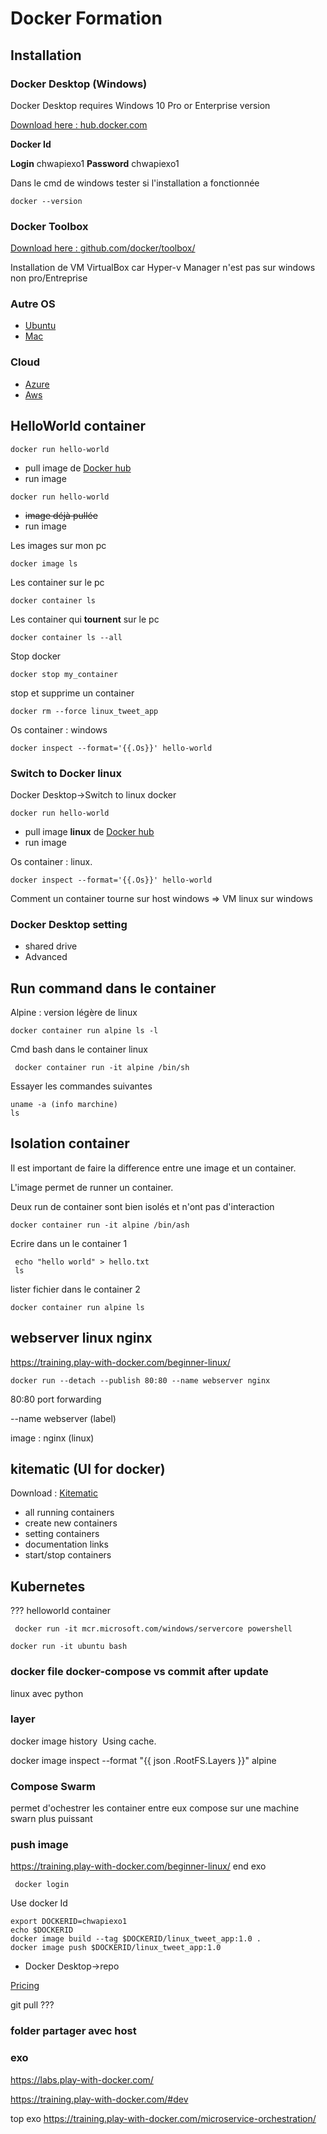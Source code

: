 # Docker Formation
## Installation 

### Docker Desktop (Windows)
Docker Desktop requires Windows 10 Pro or Enterprise version

[Download here : hub.docker.com](https://hub.docker.com/?overlay=onboarding)

**Docker Id**

**Login** chwapiexo1 **Password** chwapiexo1


Dans le cmd de windows tester si l'installation a fonctionnée
```
docker --version
```
### Docker Toolbox 

[Download here : github.com/docker/toolbox/ ](https://github.com/docker/toolbox/releases)

Installation de VM VirtualBox car Hyper-v Manager n'est pas sur windows non pro/Entreprise

### Autre OS 
* [Ubuntu](https://hub.docker.com/editions/community/docker-ce-server-ubuntu)
* [Mac](https://hub.docker.com/editions/community/docker-ce-desktop-mac)
### Cloud 
 * [Azure](https://hub.docker.com/editions/community/docker-ce-azure)
 * [Aws](https://hub.docker.com/editions/community/docker-ce-aws)


## HelloWorld container

```
docker run hello-world
```
* pull image de [Docker hub](https://hub.docker.com/search?q=hello-world&type=image) 
* run image

```
docker run hello-world
```
* ~~image déjà pullée~~
* run image 

Les images sur mon pc 
```
docker image ls
```
Les container sur le pc
```
docker container ls
```

Les container qui **tournent** sur le pc
```
docker container ls --all
```
Stop docker
```
docker stop my_container
```
stop et supprime un container
```
docker rm --force linux_tweet_app
```
Os container : windows
```
docker inspect --format='{{.Os}}' hello-world
```


### Switch to Docker linux
Docker Desktop->Switch to linux docker

```
docker run hello-world
```
* pull image **linux** de [Docker hub](https://hub.docker.com/search?q=hello-world&type=image) 
* run image


Os container : linux.

```
docker inspect --format='{{.Os}}' hello-world
```
Comment un container tourne sur host windows => VM linux sur windows

### Docker Desktop setting 
* shared drive 
* Advanced

## Run command dans le container
Alpine : version légère de linux
```
docker container run alpine ls -l
```
Cmd bash dans le container linux
```
 docker container run -it alpine /bin/sh
```

Essayer les commandes suivantes 
```
uname -a (info marchine)
ls
```

## Isolation container  
Il est important de faire la difference entre une image et un container. 

L'image permet de runner un container.

Deux run de container sont bien isolés et n'ont pas d'interaction

```
docker container run -it alpine /bin/ash
```

Ecrire dans un le container 1
```
 echo "hello world" > hello.txt
 ls
```
lister fichier dans le container 2
```
docker container run alpine ls
```

## webserver linux nginx
https://training.play-with-docker.com/beginner-linux/
```
docker run --detach --publish 80:80 --name webserver nginx
```
80:80 port forwarding 

--name webserver (label)

image : nginx (linux)

## kitematic (UI for docker)

Download : [Kitematic](https://kitematic.com/)

* all running containers 
* create new containers
* setting containers
* documentation links
* start/stop containers

## Kubernetes

??? helloworld container
```
 docker run -it mcr.microsoft.com/windows/servercore powershell
 ```
 
 ```
 docker run -it ubuntu bash
 ```
 
 ### docker file docker-compose vs commit after update 

linux avec python 

### layer 


docker image history <image ID>
Using cache.

docker image inspect --format "{{ json .RootFS.Layers }}" alpine


### Compose Swarm  
permet d'ochestrer les container entre eux 
compose sur une machine 
swarn plus puissant 


### push image 
https://training.play-with-docker.com/beginner-linux/ end exo

 ```
  docker login
  ```
  Use docker Id 
  
 ```
export DOCKERID=chwapiexo1
echo $DOCKERID
docker image build --tag $DOCKERID/linux_tweet_app:1.0 .
docker image push $DOCKERID/linux_tweet_app:1.0
 ```

* Docker Desktop->repo 



[Pricing](https://hub.docker.com/pricing)

git pull ???


### folder partager avec host

### exo 

https://labs.play-with-docker.com/


https://training.play-with-docker.com/#dev

top exo https://training.play-with-docker.com/microservice-orchestration/
